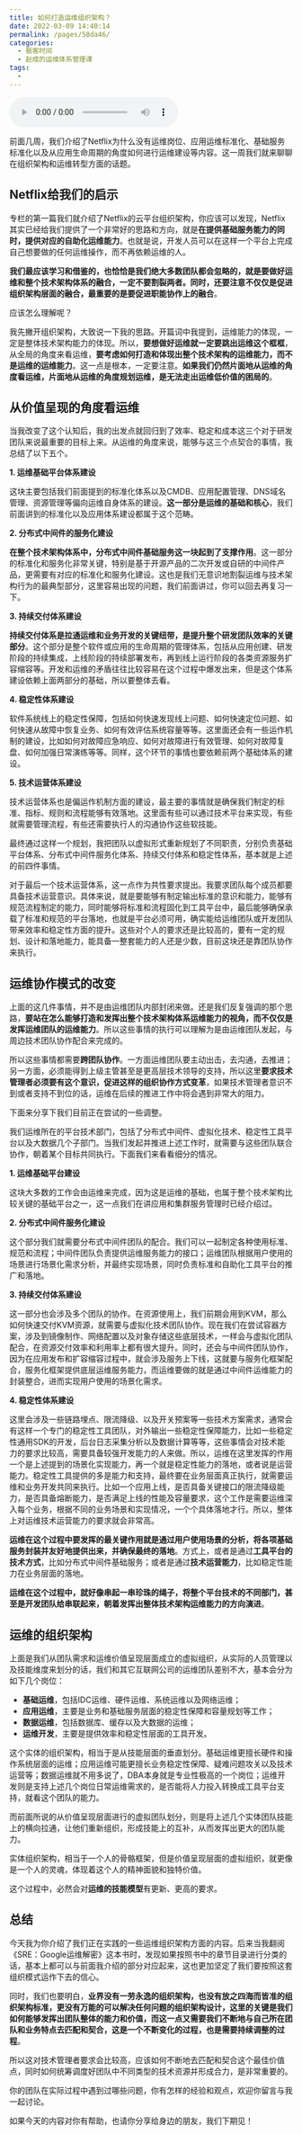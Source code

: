 ```yaml
---
title: 如何打造运维组织架构？
date: 2022-03-09 14:40:14
permalink: /pages/58da46/
categories:
  - 极客时间
  - 赵成的运维体系管理课
tags:
  - 
---
```

<audio title="09.如何打造运维组织架构？" src="https://static001.geekbang.org/resource/audio/3e/3b/3e06bf6e4303d57288bd9bba32b6a63b.mp3" controls="controls"></audio> 
<p>前面几周，我们介绍了Netflix为什么没有运维岗位、应用运维标准化、基础服务标准化以及从应用生命周期的角度如何进行运维建设等内容。这一周我们就来聊聊在组织架构和运维转型方面的话题。</p>
<h2>Netflix给我们的启示</h2>
<p>专栏的第一篇我们就介绍了Netflix的云平台组织架构，你应该可以发现，Netflix其实已经给我们提供了一个非常好的思路和方向，就是<strong>在提供基础服务能力的同时，提供对应的自助化运维能力</strong>。也就是说，开发人员可以在这样一个平台上完成自己想要做的任何运维操作，而不再依赖运维的人。</p>
<p><strong>我们最应该学习和借鉴的，也恰恰是我们绝大多数团队都会忽略的，就是要做好运维和整个技术架构体系的融合，一定不要割裂两者。同时，还要注意不仅仅是促进组织架构层面的融合，最重要的是要促进职能协作上的融合</strong>。</p>
<p>应该怎么理解呢？</p>
<p>我先撇开组织架构，大致说一下我的思路。开篇词中我提到，运维能力的体现，一定是整体技术架构能力的体现。所以，<strong>要想做好运维就一定要跳出运维这个框框</strong>，从全局的角度来看运维，<strong>要考虑如何打造和体现出整个技术架构的运维能力，而不是运维的运维能力</strong>。这一点是根本，一定要注意。<strong>如果我们仍然片面地从运维的角度看运维，片面地从运维的角度规划运维，是无法走出运维低价值的困局的</strong>。</p>
<h2>从价值呈现的角度看运维</h2>
<p>当我改变了这个认知后，我的出发点就回归到了效率、稳定和成本这三个对于研发团队来说最重要的目标上来。从运维的角度来说，能够与这三个点契合的事情，我总结了以下五个。</p>
<!-- [[[read_end]]] -->
<p><strong>1. 运维基础平台体系建设</strong></p>
<p>这块主要包括我们前面提到的标准化体系以及CMDB、应用配置管理、DNS域名管理、资源管理等偏向运维自身体系的建设。<strong>这一部分是运维的基础和核心</strong>，我们前面讲到的标准化以及应用体系建设都属于这个范畴。</p>
<p><strong>2. 分布式中间件的服务化建设</strong></p>
<p><strong>在整个技术架构体系中，分布式中间件基础服务这一块起到了支撑作用</strong>。这一部分的标准化和服务化非常关键，特别是基于开源产品的二次开发或自研的中间件产品，更需要有对应的标准化和服务化建设。这也是我们无意识地割裂运维与技术架构行为的最典型部分，这里容易出现的问题，我们前面讲过，你可以回去再复习一下。</p>
<p><strong>3. 持续交付体系建设</strong></p>
<p><strong>持续交付体系是拉通运维和业务开发的关键纽带，是提升整个研发团队效率的关键部分</strong>。这个部分是整个软件或应用的生命周期的管理体系，包括从应用创建、研发阶段的持续集成，上线阶段的持续部署发布，再到线上运行阶段的各类资源服务扩容缩容等。开发和运维的矛盾往往比较容易在这个过程中爆发出来，但是这个体系建设依赖上面两部分的基础，所以要整体去看。</p>
<p><strong>4. 稳定性体系建设</strong></p>
<p>软件系统线上的稳定性保障，包括如何快速发现线上问题、如何快速定位问题、如何快速从故障中恢复业务、如何有效评估系统容量等等。这里面还会有一些运作机制的建设，比如如何对故障应急响应、如何对故障进行有效管理、如何对故障复盘、如何加强日常演练等等。同样，这个环节的事情也要依赖前两个基础体系的建设。</p>
<p><strong>5. 技术运营体系建设</strong></p>
<p>技术运营体系也是偏运作机制方面的建设，最主要的事情就是确保我们制定的标准、指标、规则和流程能够有效落地。这里面有些可以通过技术平台来实现，有些就需要管理流程，有些还需要执行人的沟通协作这些软技能。</p>
<p>最终通过这样一个规划，我把团队以虚拟形式重新规划了不同职责，分别负责基础平台体系、分布式中间件服务化体系、持续交付体系和稳定性体系，基本就是上述的前四件事情。</p>
<p>对于最后一个技术运营体系，这一点作为共性要求提出。我要求团队每个成员都要具备技术运营意识。具体来说，就是要能够有制定输出标准的意识和能力，能够有规范流程制定的能力，同时能够将标准和流程固化到工具平台中，最后能够确保承载了标准和规范的平台落地，也就是平台必须可用，确实能给运维团队或开发团队带来效率和稳定性方面的提升。这些对个人的要求还是比较高的，要有一定的规划、设计和落地能力，能具备一整套能力的人还是少数，目前这块还是靠团队协作来执行。</p>
<h2>运维协作模式的改变</h2>
<p>上面的这几件事情，并不是由运维团队内部封闭来做。还是我们反复强调的那个思路，<strong>要站在怎么能够打造和发挥出整个技术架构体系运维能力的视角，而不仅仅是发挥运维团队的运维能力</strong>。所以这些事情的执行可以理解为是由运维团队发起，与周边技术团队协作配合来完成的。</p>
<p>所以这些事情都需要<strong>跨团队协作</strong>。一方面运维团队要主动出击，去沟通，去推进；另一方面，必须能得到上级主管甚至是更高层技术领导的支持，所以这里<strong>要求技术管理者必须要有这个意识，促进这样的组织协作方式变革</strong>，如果技术管理者意识不到或者支持不到位的话，运维在后续的推进工作中将会遇到非常大的阻力。</p>
<p>下面来分享下我们目前正在尝试的一些调整。</p>
<p>我们运维所在的平台技术部门，包括了分布式中间件、虚拟化技术、稳定性工具平台以及大数据几个子部门。当我们发起并推进上述工作时，就需要与这些团队联合协作，朝着某个目标共同执行。下面我们来看看细分的情况。</p>
<p><strong>1. 运维基础平台建设</strong></p>
<p>这块大多数的工作会由运维来完成，因为这是运维的基础，也属于整个技术架构比较关键的基础平台之一，这一点我们在讲应用和集群服务管理时已经介绍过。</p>
<p><strong>2. 分布式中间件服务化建设</strong></p>
<p>这个部分我们就需要分布式中间件团队的配合。我们可以一起制定各种使用标准、规范和流程；中间件团队负责提供运维服务能力的接口；运维团队根据用户使用的场景进行场景化需求分析，并最终实现场景，同时负责标准和自助化工具平台的推广和落地。</p>
<p><strong>3. 持续交付体系建设</strong></p>
<p>这一部分也会涉及多个团队的协作。在资源使用上，我们前期会用到KVM，那么如何快速交付KVM资源，就需要与虚拟化技术团队协作。现在我们在尝试容器方案，涉及到镜像制作、网络配置以及对象存储这些底层技术，一样会与虚拟化团队配合，在资源交付效率和利用率上都有很大提升。同时，还会与中间件团队协作，因为在应用发布和扩容缩容过程中，就会涉及服务上下线，这就要与服务化框架配合，服务化框架提供底层运维服务能力，而运维要做的就是通过中间件运维能力的封装整合，进而实现用户使用的场景化需求。</p>
<p><strong>4. 稳定性体系建设</strong></p>
<p>这里会涉及一些链路埋点、限流降级、以及开关预案等一些技术方案需求，通常会有这样一个专门的稳定性工具团队，对外输出一些稳定性保障能力，比如一些稳定性通用SDK的开发，后台日志采集分析以及数据计算等等，这些事情会对技术能力的要求比较高，需要具备较强开发能力的人来做。所以，运维在这里发挥的作用一个是上述提到的场景化实现能力，再一个就是稳定性能力的落地，或者说是运营能力。稳定性工具提供的多是能力和支持，最终要在业务层面真正执行，就需要运维和业务开发共同来执行。比如一个应用上线，是否具备关键接口的限流降级能力，是否具备熔断能力，是否满足上线的性能及容量要求，这个工作是需要运维深入每个业务，根据不同的业务场景和实现情况，一个个具体落地才行。所以，整体上对运维技术运营能力的要求就会非常高。</p>
<p><strong>运维在这个过程中要发挥的最关键作用就是通过用户使用场景的分析，将各项基础服务封装并友好地提供出来，并确保最终的落地</strong>。方式上，或者是通过<strong>工具平台的技术方式</strong>，比如分布式中间件基础服务；或者是通过<strong>技术运营能力</strong>，比如稳定性能力在业务层面的落地。</p>
<p><strong>运维在这个过程中，就好像串起一串珍珠的绳子，将整个平台技术的不同部门，甚至是开发团队给串联起来，朝着发挥出整体技术架构运维能力的方向演进</strong>。</p>
<h2>运维的组织架构</h2>
<p>上面是我们从团队需求和运维价值呈现层面成立的虚拟组织，从实际的人员管理以及技能维度来划分的话，我们和其它互联网公司的运维团队差别不大，基本会分为如下几个岗位：</p>
<ul>
<li><strong>基础运维</strong>，包括IDC运维、硬件运维、系统运维以及网络运维；</li>
<li><strong>应用运维</strong>，主要是业务和基础服务层面的稳定性保障和容量规划等工作；</li>
<li><strong>数据运维</strong>，包括数据库、缓存以及大数据的运维；</li>
<li><strong>运维开发</strong>，主要是提供效率和稳定性层面的工具开发。</li>
</ul>
<p>这个实体的组织架构，相当于是从技能层面的垂直划分。基础运维更擅长硬件和操作系统层面的运维；应用运维可能更擅长业务稳定性保障、疑难问题攻关以及技术运营等；数据运维就不用多说了，DBA本身就是专业性极高的一个岗位；运维开发则是支持上述几个岗位日常运维需求的，是否能将人力投入转换成工具平台支持，就看这个团队的能力。</p>
<p>而前面所说的从价值呈现层面进行的虚拟团队划分，则是将上述几个实体团队技能上的横向拉通，让他们重新组织，形成技能上的互补，从而发挥出更大的团队能力。</p>
<p>实体组织架构，相当于一个人的骨骼框架，但是价值呈现层面的虚拟组织，就更像是一个人的灵魂，体现着这个人的精神面貌和独特价值。</p>
<p>这个过程中，必然会对<strong>运维的技能模型</strong>有更新、更高的要求。</p>
<h2>总结</h2>
<p>今天我为你介绍了我们正在实践的一些运维组织架构方面的内容。后来当我翻阅《SRE：Google运维解密》这本书时，发现如果按照书中的章节目录进行分类的话，基本上都可以与前面我介绍的部分对应起来，这也更加坚定了我们要按照这套组织模式运作下去的信心。</p>
<p>同时，我们也要明白，<strong>业界没有一劳永逸的组织架构，也没有放之四海而皆准的组织架构标准，更没有万能的可以解决任何问题的组织架构设计，这里的关键是我们如何能够发挥出团队整体的能力和价值，而这一点又需要我们不断地与自己所在团队和业务特点去匹配和契合，这是一个不断变化的过程，也是需要持续调整的过程</strong>。</p>
<p>所以这对技术管理者要求会比较高，应该如何不断地去匹配和契合这个最佳价值点，同时如何统筹调度好团队中不同类型的技术资源并形成合力，是非常重要的。</p>
<p>你的团队在实际过程中遇到过哪些问题，你有怎样的经验和观点，欢迎你留言与我一起讨论。</p>
<p>如果今天的内容对你有帮助，也请你分享给身边的朋友，我们下期见！</p>
<p></p>
